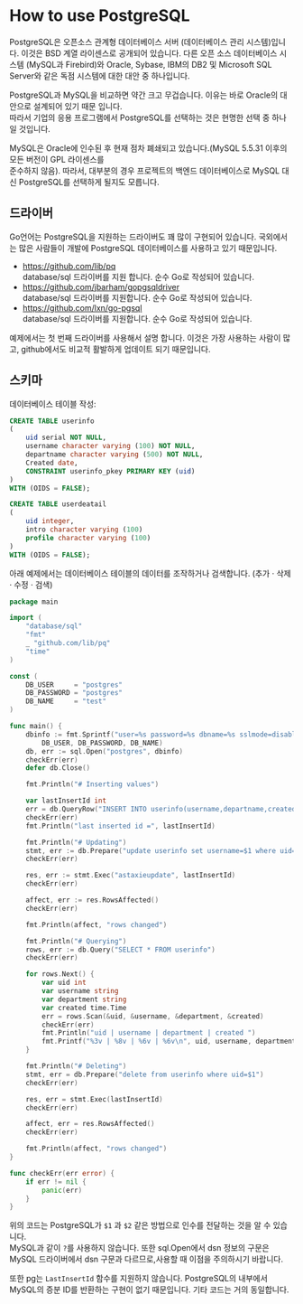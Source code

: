# How to use PostgreSQL

PostgreSQL은 오픈소스 관계형 데이터베이스 서버 (데이터베이스 관리 시스템)입니다. 
이것은 BSD 계열 라이센스로 공개되어 있습니다. 다른 오픈 소스 데이터베이스 시스템 (MySQL과 Firebird)와
Oracle, Sybase, IBM의 DB2 및 Microsoft SQL Server와 같은 독점 시스템에 대한 대안 중 하나입니다.

PostgreSQL과 MySQL을 비교하면 약간 크고 무겁습니다. 이유는 바로 Oracle의 대안으로 설계되어 있기 때문 입니다.   
따라서 기업의 응용 프로그램에서 PostgreSQL를  선택하는 것은 현명한 선택 중 하나일 것입니다. 

MySQL은 Oracle에 인수된 후 현재 점차 폐쇄되고 있습니다.(MySQL 5.5.31 이후의 모든 버전이 GPL 라이센스를    
준수하지 않음). 따라서, 대부분의 경우 프로젝트의 백엔드 데이터베이스로 MySQL 대신 PostgreSQL를 선택하게 
될지도 모릅니다.

## 드라이버
Go언어는 PostgreSQL을 지원하는 드라이버도 꽤 많이 구현되어 있습니다. 
국외에서는 많은 사람들이 개발에 PostgreSQL 데이터베이스를 사용하고 있기 때문입니다.

- https://github.com/lib/pq   
  database/sql 드라이버를 지원 합니다. 순수 Go로 작성되어 있습니다.
- https://github.com/jbarham/gopgsqldriver  
  database/sql 드라이버를 지원합니다. 순수 Go로 작성되어 있습니다.
- https://github.com/lxn/go-pgsql   
  database/sql 드라이버를 지원합니다. 순수 Go로 작성되어 있습니다.

예제에서는 첫 번째 드라이버를 사용해서 설명 합니다. 
이것은 가장 사용하는 사람이 많고, github에서도 비교적 활발하게 업데이트 되기 때문입니다.

## 스키마 
데이터베이스 테이블 작성:
``` SQL
CREATE TABLE userinfo
(
    uid serial NOT NULL,
    username character varying (100) NOT NULL,
    departname character varying (500) NOT NULL,
    Created date,
    CONSTRAINT userinfo_pkey PRIMARY KEY (uid)
)
WITH (OIDS = FALSE);

CREATE TABLE userdeatail
(
    uid integer,
    intro character varying (100)
    profile character varying (100)
)
WITH (OIDS = FALSE);
```
아래 예제에서는 데이터베이스 테이블의 데이터를 조작하거나 검색합니다. (추가 · 삭제 · 수정 · 검색)  
``` Go
package main

import (
    "database/sql"
    "fmt"
    _ "github.com/lib/pq"
    "time"
)

const (
    DB_USER     = "postgres"
    DB_PASSWORD = "postgres"
    DB_NAME     = "test"
)

func main() {
    dbinfo := fmt.Sprintf("user=%s password=%s dbname=%s sslmode=disable",
        DB_USER, DB_PASSWORD, DB_NAME)
    db, err := sql.Open("postgres", dbinfo)
    checkErr(err)
    defer db.Close()

    fmt.Println("# Inserting values")

    var lastInsertId int
    err = db.QueryRow("INSERT INTO userinfo(username,departname,created) VALUES($1,$2,$3) returning uid;", "astaxie", "研发部门", "2012-12-09").Scan(&lastInsertId)
    checkErr(err)
    fmt.Println("last inserted id =", lastInsertId)

    fmt.Println("# Updating")
    stmt, err := db.Prepare("update userinfo set username=$1 where uid=$2")
    checkErr(err)

    res, err := stmt.Exec("astaxieupdate", lastInsertId)
    checkErr(err)

    affect, err := res.RowsAffected()
    checkErr(err)

    fmt.Println(affect, "rows changed")

    fmt.Println("# Querying")
    rows, err := db.Query("SELECT * FROM userinfo")
    checkErr(err)

    for rows.Next() {
        var uid int
        var username string
        var department string
        var created time.Time
        err = rows.Scan(&uid, &username, &department, &created)
        checkErr(err)
        fmt.Println("uid | username | department | created ")
        fmt.Printf("%3v | %8v | %6v | %6v\n", uid, username, department, created)
    }

    fmt.Println("# Deleting")
    stmt, err = db.Prepare("delete from userinfo where uid=$1")
    checkErr(err)

    res, err = stmt.Exec(lastInsertId)
    checkErr(err)

    affect, err = res.RowsAffected()
    checkErr(err)

    fmt.Println(affect, "rows changed")
}

func checkErr(err error) {
    if err != nil {
        panic(err)
    }
}

```
위의 코드는 PostgreSQL가 `$1` 과 `$2` 같은 방법으로 인수를 전달하는 것을 알 수 있습니다.   
MySQL과 같이 `?`를 사용하지  않습니다. 또한 sql.Open에서 dsn 정보의 구문은 MySQL 드라이버에서 dsn 구문과 
다르므로,사용할 때 이점을 주의하시기 바랍니다.

또한 pg는 `LastInsertId` 함수를 지원하지 않습니다. 
PostgreSQL의 내부에서 MySQL의 증분 ID를 반환하는 구현이 없기 때문입니다. 기타 코드는 거의 동일합니다.

